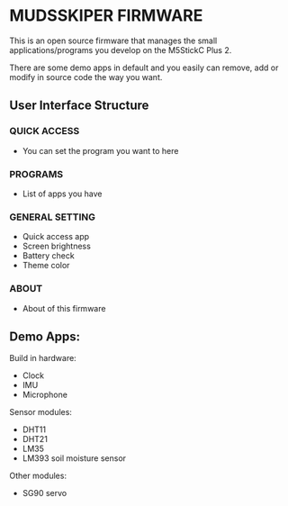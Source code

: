 # MUDSSKIPER FIRMWARE

This is an open source firmware that manages the small applications/programs you develop on the M5StickC Plus 2.

There are some demo apps in default and you easily can remove, add or modify in source code the way you want.

## User Interface Structure

### QUICK ACCESS

- You can set the program you want to here

### PROGRAMS

- List of apps you have

### GENERAL SETTING

- Quick access app
- Screen brightness
- Battery check
- Theme color

### ABOUT

- About of this firmware

## Demo Apps:

Build in hardware:
- Clock
- IMU
- Microphone

Sensor modules:
- DHT11
- DHT21
- LM35
- LM393 soil moisture sensor

Other modules:
- SG90 servo

